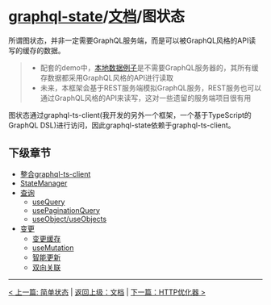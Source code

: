 # [graphql-state](https://github.com/babyfish-ct/graphql-state)/[文档](../README_zh_CN.md)/图状态

所谓图状态，并非一定需要GraphQL服务端，而是可以被GraphQL风格的API读写的缓存的数据。

> - 配套的demo中，[本地数据例子](https://github.com/babyfish-ct/graphql-state/tree/master/example/client/src/graph/local)是不需要GraphQL服务器的，其所有缓存数据都采用GraphQL风格的API进行读取
> - 未来，本框架会基于REST服务端模拟GraphQL服务，REST服务也可以通过GraphQL风格的API来读写，这对一些遗留的服务端项目很有用

图状态通过graphql-ts-client(我开发的另外一个框架，一个基于TypeScript的GraphQL DSL)进行访问，因此graphql-state依赖于graphql-ts-client。

## 下级章节

- [整合graphql-ts-client](./graphql-ts-client_zh_CN.md)
- [StateManager](./state-manager_zh_CN.md)
- [查询](./query/README_zh_CN.md)
  - [useQuery](./query/useQuery_zh_CN.md)
  - [usePaginationQuery](./query/usePaginationQuery_zh_CN.md)
  - [useObject/useObjects](./query/useObject_zh_CN.md)
- [变更](./mutation/README_zh_CN.md)
  - [变更缓存](./mutation/mutate-cache_zh_CN.md)
  - [useMutation](./mutation/useMutation_zh_CN.md)
  - [智能更新](./mutation/README_zh_CN.md)
  - [双向关联](./mutation/bidirectional-association_zh_CN.md)

-------

[< 上一篇: 简单状态](../simple-state/README_zh_CN.md) | [返回上级：文档](../README_zh_CN.md) | [下一篇：HTTP优化器 >](../http-optimization/README_zh_CN.md)

